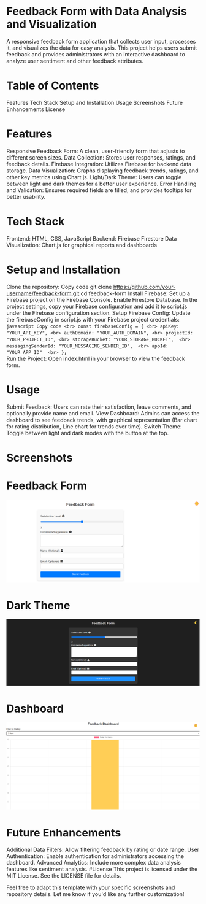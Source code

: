 
# Feedback Form with Data Analysis and Visualization
A responsive feedback form application that collects user input, processes it, and visualizes the data for easy analysis. This project helps users submit feedback and provides administrators with an interactive dashboard to analyze user sentiment and other feedback attributes.

# Table of Contents
Features
Tech Stack
Setup and Installation
Usage
Screenshots
Future Enhancements
License
# Features
Responsive Feedback Form: A clean, user-friendly form that adjusts to different screen sizes.
Data Collection: Stores user responses, ratings, and feedback details.
Firebase Integration: Utilizes Firebase for backend data storage.
Data Visualization: Graphs displaying feedback trends, ratings, and other key metrics using Chart.js.
Light/Dark Theme: Users can toggle between light and dark themes for a better user experience.
Error Handling and Validation: Ensures required fields are filled, and provides tooltips for better usability.
# Tech Stack
Frontend: HTML, CSS, JavaScript
Backend: Firebase Firestore
Data Visualization: Chart.js for graphical reports and dashboards
# Setup and Installation
Clone the repository:
Copy code
git clone https://github.com/your-username/feedback-form.git
cd feedback-form
Install Firebase:
Set up a Firebase project on the Firebase Console.
Enable Firestore Database.
In the project settings, copy your Firebase configuration and add it to script.js under the Firebase configuration section.
Setup Firebase Config: Update the firebaseConfig in script.js with your Firebase project credentials:
` javascript
Copy code <br>
const firebaseConfig = { <br>
  apiKey: "YOUR_API_KEY", <br>
  authDomain: "YOUR_AUTH_DOMAIN", <br>
  projectId: "YOUR_PROJECT_ID", <br>
  storageBucket: "YOUR_STORAGE_BUCKET",  <br>
  messagingSenderId: "YOUR_MESSAGING_SENDER_ID",  <br>
  appId: "YOUR_APP_ID"  <br>
};  ` <br>
Run the Project: Open index.html in your browser to view the feedback form.

# Usage
Submit Feedback: Users can rate their satisfaction, leave comments, and optionally provide name and email.
View Dashboard: Admins can access the dashboard to see feedback trends, with graphical representation (Bar chart for rating distribution, Line chart for trends over time).
Switch Theme: Toggle between light and dark modes with the button at the top.
# Screenshots


# Feedback Form
![FeedbackForm main Page](./feedbackForm.png)
# Dark Theme
![Dark Theme](./darkMode.png)

# Dashboard
![DashBoard main Page](./dashBoard.png)
# Future Enhancements
Additional Data Filters: Allow filtering feedback by rating or date range.
User Authentication: Enable authentication for administrators accessing the dashboard.
Advanced Analytics: Include more complex data analysis features like sentiment analysis.
#License
This project is licensed under the MIT License. See the LICENSE file for details.

Feel free to adapt this template with your specific screenshots and repository details. Let me know if you'd like any further customization!
